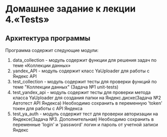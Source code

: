 # Домашнее задание к лекции 4.«Tests»

## Архитектура программы

Программа содержит следующие модули:

1. data_collection - модуль содержит функции для решения задач по теме «Коллекции данных»
2. yandex_API - модуль содержит класс YaUploader для работы с Яндекс API
3. test_collection - модуль содержит тесты для проверки функций по теме "Коллекции данных" (Задача №1 unit-tests)
4. test_yandex_api - модуль содержит тесты для проверки метода класса YaUploader для создания папки на Яндекс.диске(Задача №2 Автотест API Яндекса)
   Необходимо сохранить в переменную 'token' токен для работы с API Яндекса
5. test_ya_auth - модуль содержит тест для проверки авторизации на Яндексе(Задача №3. Дополнительная)
   Необходимо сохранить в переменные 'login' и 'password' логин и пароль от учетной записи Яндекс